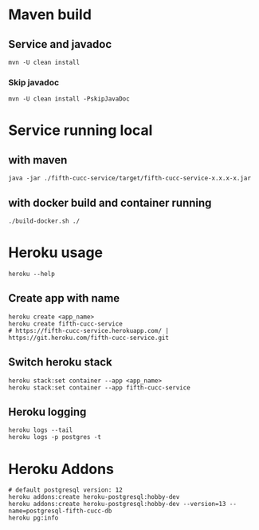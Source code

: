 # Maven build
## Service and javadoc
```shell script
mvn -U clean install
```
### Skip javadoc
```shell script
mvn -U clean install -PskipJavaDoc
```
# Service running local
## with maven
```shell script
java -jar ./fifth-cucc-service/target/fifth-cucc-service-x.x.x-x.jar
```
## with docker build and container running
```shell script
./build-docker.sh ./
```
# Heroku usage
```shell script
heroku --help
```
## Create app with name
```shell script
heroku create <app_name>
heroku create fifth-cucc-service
# https://fifth-cucc-service.herokuapp.com/ | https://git.heroku.com/fifth-cucc-service.git
```
## Switch heroku stack
```shell script
heroku stack:set container --app <app_name>
heroku stack:set container --app fifth-cucc-service
```
## Heroku logging
```shell script
heroku logs --tail
heroku logs -p postgres -t
```
# Heroku Addons
```shell script
# default postgresql version: 12
heroku addons:create heroku-postgresql:hobby-dev
heroku addons:create heroku-postgresql:hobby-dev --version=13 --name=postgresql-fifth-cucc-db
heroku pg:info
```
